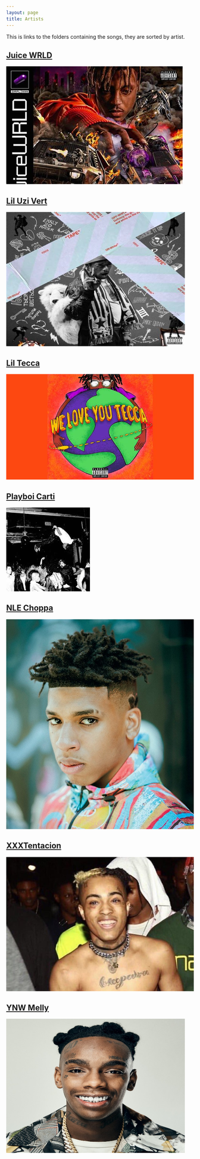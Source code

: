 ```yaml
---
layout: page
title: Artists
---
```

This is links to the folders containing the songs, they are sorted by artist.

## [Juice WRLD][1]
![Juice WRLD album cover](/assets/images/juicewrld.jpg "Juice WRLD, 255 songs")

## [Lil Uzi Vert][2]
<img alt="Lil Uzi Vert album cover" src="/assets/images/liluzivert.jpg" style="width:480px; height:360px;" title="Lil Uzi Vert, 187 songs"/>

## [Lil Tecca][3]
![Lil Tecca album cover](/assets/images/liltecca.jpg "Lil Tecca, 25 songs")

## [Playboi Carti][4]
![Playboi Carti album cover](/assets/images/playboicarti.png "Playboi Carti, 34 songs")

## [NLE Choppa][5]
![NLE Choppa album cover](/assets/images/nlechoppa.jpg "NLE Choppa, 4 songs")

## [XXXTentacion][7]
![XXXTentacion album cover](/assets/images/xxxtentacion.jpg "XXXTentacion, 13 songs")

## [YNW Melly][6]
<img alt="YNW Melly album cover" src="/assets/images/ynwmelly.jpg" style="width:480px; height:360px;" title="YNW Melly, 12 songs"/>

[1]: https://mega.nz/folder/iEYxCIAY#jaWGGCfjgqofaHDcSNY-Nw
[3]: https://mega.nz/folder/CJh2XAqI#JaKtD32HuLLZNe1shAwjLw
[2]: https://mega.nz/folder/Lc4QzSrA#S_vRdc6zFkQvBAW6Es7n5Q
[4]: https://mega.nz/folder/vcw1iAKD#1c2Jb0AbJt9eiie92m1aJw
[5]: https://mega.nz/folder/ORhTlA5L#KhTN6u9hWJ6OUe6WwEmiPQ
[6]: https://mega.nz/folder/rF4BWaZI#ObJqVgLMqQPlfAeX_FFhnw
[7]: https://mega.nz/folder/6MoHRKwT#pKXxlVz9oHPme_B91m1JaQ
